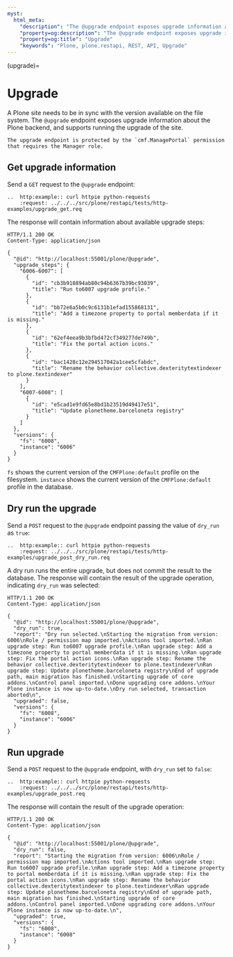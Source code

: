 ```yaml
---
myst:
  html_meta:
    "description": "The @upgrade endpoint exposes upgrade information about the Plone backend, and supports running the upgrade of the site."
    "property=og:description": "The @upgrade endpoint exposes upgrade information about the Plone backend, and supports running the upgrade of the site."
    "property=og:title": "Upgrade"
    "keywords": "Plone, plone.restapi, REST, API, Upgrade"
---
```


(upgrade)=

# Upgrade

A Plone site needs to be in sync with the version available on the file system.
The `@upgrade` endpoint exposes upgrade information about the Plone backend, and supports running the upgrade of the site.

```{note}
The upgrade endpoint is protected by the `cmf.ManagePortal` permission that requires the Manager role.
```

## Get upgrade information

Send a `GET` request to the `@upgrade` endpoint:

```{eval-rst}
..  http:example:: curl httpie python-requests
    :request: ../../../src/plone/restapi/tests/http-examples/upgrade_get.req
```

The response will contain information about available upgrade steps:

```http
HTTP/1.1 200 OK
Content-Type: application/json

{
  "@id": "http://localhost:55001/plone/@upgrade",
  "upgrade_steps": {
    "6006-6007": [
      {
        "id": "cb3b910894ab80c94b6367b39bc93039",
        "title": "Run to6007 upgrade profile."
      },
      {
        "id": "bb72e6a5b0c9c6131b1efad155868131",
        "title": "Add a timezone property to portal memberdata if it is missing."
      },
      {
        "id": "62ef4eea9b3bfbd472cf349277de749b",
        "title": "Fix the portal action icons."
      },
      {
        "id": "bac1428c12e294517042a1cee5cfabdc",
        "title": "Rename the behavior collective.dexteritytextindexer to plone.textindexer"
      }
    ],
    "6007-6008": [
      {
        "id": "e5cad1e9fd65e8bd1b23519d49417e51",
        "title": "Update plonetheme.barceloneta registry"
      }
    ]
  },
  "versions": {
    "fs": "6008",
    "instance": "6006"
  }
}
```

`fs` shows the current version of the `CMFPlone:default` profile on the filesystem.
`instance` shows the current version of the `CMFPlone:default` profile in the database.

## Dry run the upgrade

Send a `POST` request to the `@upgrade` endpoint passing the value of `dry_run` as `true`:

```{eval-rst}
..  http:example:: curl httpie python-requests
    :request: ../../../src/plone/restapi/tests/http-examples/upgrade_post_dry_run.req
```

A dry run runs the entire upgrade, but does not commit the result to the database.
The response will contain the result of the upgrade operation, indicating `dry_run` was selected:

```http
HTTP/1.1 200 OK
Content-Type: application/json

{
  "@id": "http://localhost:55001/plone/@upgrade",
  "dry_run": true,
  "report": "Dry run selected.\nStarting the migration from version: 6006\nRole / permission map imported.\nActions tool imported.\nRan upgrade step: Run to6007 upgrade profile.\nRan upgrade step: Add a timezone property to portal memberdata if it is missing.\nRan upgrade step: Fix the portal action icons.\nRan upgrade step: Rename the behavior collective.dexteritytextindexer to plone.textindexer\nRan upgrade step: Update plonetheme.barceloneta registry\nEnd of upgrade path, main migration has finished.\nStarting upgrade of core addons.\nControl panel imported.\nDone upgrading core addons.\nYour Plone instance is now up-to-date.\nDry run selected, transaction aborted\n",
  "upgraded": false,
  "versions": {
    "fs": "6008",
    "instance": "6006"
  }
}
```

## Run upgrade

Send a `POST` request to the `@upgrade` endpoint, with `dry_run` set to `false`:

```{eval-rst}
..  http:example:: curl httpie python-requests
    :request: ../../../src/plone/restapi/tests/http-examples/upgrade_post.req
```

The response will contain the result of the upgrade operation:

```http
HTTP/1.1 200 OK
Content-Type: application/json

{
  "@id": "http://localhost:55001/plone/@upgrade",
  "dry_run": false,
  "report": "Starting the migration from version: 6006\nRole / permission map imported.\nActions tool imported.\nRan upgrade step: Run to6007 upgrade profile.\nRan upgrade step: Add a timezone property to portal memberdata if it is missing.\nRan upgrade step: Fix the portal action icons.\nRan upgrade step: Rename the behavior collective.dexteritytextindexer to plone.textindexer\nRan upgrade step: Update plonetheme.barceloneta registry\nEnd of upgrade path, main migration has finished.\nStarting upgrade of core addons.\nControl panel imported.\nDone upgrading core addons.\nYour Plone instance is now up-to-date.\n",
  "upgraded": true,
  "versions": {
    "fs": "6008",
    "instance": "6008"
  }
}
```
